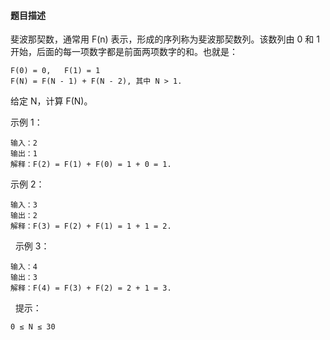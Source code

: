 #### 题目描述
斐波那契数，通常用 F(n) 表示，形成的序列称为斐波那契数列。该数列由 0 和 1 开始，后面的每一项数字都是前面两项数字的和。也就是：
```
F(0) = 0,   F(1) = 1
F(N) = F(N - 1) + F(N - 2), 其中 N > 1.
```
给定 N，计算 F(N)。

示例 1：

```
输入：2
输出：1
解释：F(2) = F(1) + F(0) = 1 + 0 = 1.
```

示例 2：
```
输入：3
输出：2
解释：F(3) = F(2) + F(1) = 1 + 1 = 2.
```
 
示例 3：
```
输入：4
输出：3
解释：F(4) = F(3) + F(2) = 2 + 1 = 3.
```
 
提示：
```
0 ≤ N ≤ 30
```


